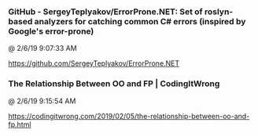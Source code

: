 ﻿

### GitHub - SergeyTeplyakov/ErrorProne.NET: Set of roslyn-based analyzers for catching common C# errors (inspired by Google's error-prone)
@ 2/6/19 9:07:33 AM

https://github.com/SergeyTeplyakov/ErrorProne.NET



### The Relationship Between OO and FP | CodingItWrong
@ 2/6/19 9:15:54 AM

https://codingitwrong.com/2019/02/05/the-relationship-between-oo-and-fp.html

